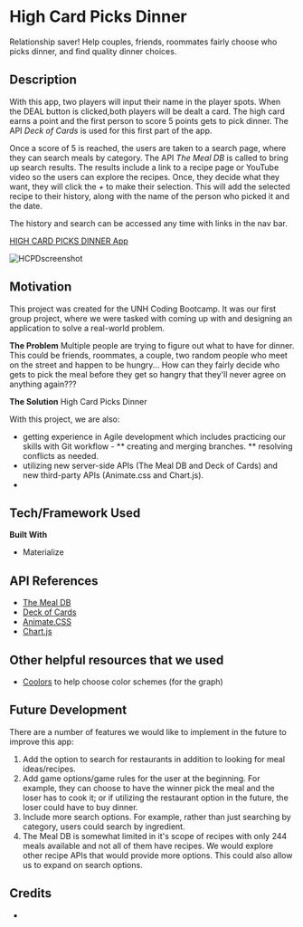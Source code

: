 # High Card Picks Dinner
Relationship saver! Help couples, friends, roommates fairly choose who picks dinner, and find quality dinner choices.

## Description
With this app, two players will input their name in the player spots. When the DEAL button is clicked,both players will be dealt a card. The high card earns a point and the first person to score 5 points gets to pick dinner. The API *Deck of Cards* is used for this first part of the app.

Once a score of 5 is reached, the users are taken to a search page, where they can search meals by category. The API *The Meal DB* is called to bring up search results. The results include a link to a recipe page or YouTube video so the users can explore the recipes. Once, they decide what they want, they will click the _+_ to make their selection. This will add the selected recipe to their history, along with the name of the person who picked it and the date.

The history and search can be accessed any time with links in the nav bar.

[HIGH CARD PICKS DINNER App](https://tiffany-brand.github.io/high-card-picks-dinner/)

![HCPDscreenshot](https://user-images.githubusercontent.com/61219066/89104773-d144a900-d3e9-11ea-8427-b69330a37233.jpg)


## Motivation
This project was created for the UNH Coding Bootcamp. It was our first group project, where we were tasked with coming up with and designing an application to solve a real-world problem.

__The Problem__
Multiple people are trying to figure out what to have for dinner. This could be friends, roommates, a couple, two random people who meet on the street and happen to be hungry... How can they fairly decide who gets to pick the meal before they get so hangry that they'll never agree on anything again???

__The Solution__
High Card Picks Dinner

With this project, we are also:
* getting experience in Agile development which includes practicing our skills with Git workflow -
** creating and merging branches.
** resolving conflicts as needed.
* utilizing new server-side APIs (The Meal DB and Deck of Cards) and new third-party APIs (Animate.css and Chart.js).
*

## Tech/Framework Used

__Built With__
* Materialize

## API References
* [The Meal DB](https://www.themealdb.com/api.php)
* [Deck of Cards](https://deckofcardsapi.com/)
* [Animate.CSS](https://animate.style/)
* [Chart.js](https://www.chartjs.org/docs/latest/)

## Other helpful resources that we used
* [Coolors](coolors.co) to help choose color schemes (for the graph)

## Future Development
There are a number of features we would like to implement in the future to improve this app:
1. Add the option to search for restaurants in addition to looking for meal ideas/recipes.
2. Add game options/game rules for the user at the beginning. For example, they can choose to have the winner pick the meal and the loser has to cook it; or if utilizing the restaurant option in the future, the loser could have to buy dinner.
3. Include more search options. For example, rather than just searching by category, users could search by ingredient.
4. The Meal DB is somewhat limited in it's scope of recipes with only 244 meals available and not all of them have recipes. We would explore other recipe APIs that would provide more options. This could also allow us to expand on search options.


## Credits

*


